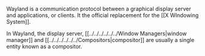 Wayland is a communication protocol between a graphical display server and applications, or clients.
It the official replacement for the [[X WIndowing System]].

In Wayland, the display server, [[../../../../../../Window Managers|window manager]] and [[../../../../../../Compositors|compositor]]  are usually a single entity known as a compositor.